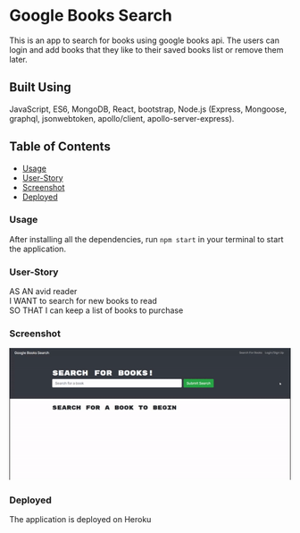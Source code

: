 # Google Books Search 
This is an app to search for books using google books api. The users can login and add books that they like to their saved books list or remove them later.

## Built Using
JavaScript, ES6, MongoDB, React, bootstrap, Node.js (Express, Mongoose, graphql, jsonwebtoken, apollo/client, apollo-server-express).

## Table of Contents
* [Usage](#Usage)
* [User-Story](#User-Story)
* [Screenshot](#Screenshot)
* [Deployed](#Deployed)




### Usage
After installing all the dependencies, run ```npm start``` in your terminal to start the application. 

### User-Story
AS AN avid reader<br>
I WANT to search for new books to read<br>
SO THAT I can keep a list of books to purchase<br>


### Screenshot
![webpage](./assets/images/screenshot.gif)

### Deployed
The application is deployed on Heroku []()


